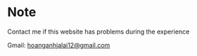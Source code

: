 # Note

Contact me if this website has problems during the experience

Gmail: hoanganhjalai12@gmail.com
